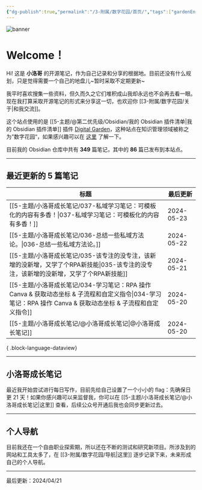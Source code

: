 ```yaml
---
{"dg-publish":true,"permalink":"/3-附属/数字花园/首页/","tags":["gardenEntry","gardenEntry","gardenEntry"],"noteIcon":"1","created":"2024-03-26","updated":"2024-04-21"}
---
```


![banner](http://img.xlg.life/images/202404100413287.webp)
# Welcome！
Hi! 这是 **小洛哥** 的开源笔记，作为自己记录和分享的根据地。目前还没有什么规划，只是觉得需要一个自己的地盘儿~暂时采取不定期更新~

我平时喜欢搜集一些资料，但久而久之它们堆积成山我却永远也不会再去看一眼。现在我打算采取开源笔记的形式来分享这一切，也欢迎你 [[3-附属/数字花园/关于\|和我交流]]。

这个站点使用的是 [[5-主题/@第二优先级/Obsidian/我的 Obsidian 插件清单\|我的 Obsidian 插件清单]] 插件 [Digital Garden](https://github.com/oleeskild/obsidian-digital-garden)，这种站点在知识管理领域被称之为”数字花园“，如果感兴趣可以在 [这里](https://blog.effie.co/%E5%A6%82%E4%BD%95%E5%BB%BA%E7%AB%8B%E6%95%B0%E5%AD%97%E8%8A%B1%E5%9B%AD%EF%BC%9F/) 了解一下。

<p><span>目前我的 Obsidian 仓库中共有 <strong>349</strong> 篇笔记，其中的 <strong>86</strong> 篇已发布到本站点。</span></p>

---
## 最近更新的 5 篇笔记

| 标题                                                                                                         | 最后更新       |
| ---------------------------------------------------------------------------------------------------------- | ---------- |
| [[5-主题/小洛哥成长笔记/037-私域学习笔记：可模板化的内容有多香！\|037-私域学习笔记：可模板化的内容有多香！]]                                         | 2024-05-23 |
| [[5-主题/小洛哥成长笔记/036-总结一些私域方法论。\|036-总结一些私域方法论。]]                                                         | 2024-05-22 |
| [[5-主题/小洛哥成长笔记/035-该专注的没专注，该新增的没新增，又学了个RPA新技能\|035-该专注的没专注，该新增的没新增，又学了个RPA新技能]]                         | 2024-05-21 |
| [[5-主题/小洛哥成长笔记/034-学习笔记：RPA 操作 Canva & 获取动态坐标 & 子流程和自定义指令\|034-学习笔记：RPA 操作 Canva & 获取动态坐标 & 子流程和自定义指令]] | 2024-05-20 |
| [[5-主题/小洛哥成长笔记/@小洛哥成长笔记\|@小洛哥成长笔记]]                                                                     | 2024-05-20 |

{ .block-language-dataview}

---
## 小洛哥成长笔记
最近我开始尝试进行每日写作，目前先给自己设置了一个小小的 flag：先确保日更 21 天！如果你感兴趣可以来监督我，你可以在 [[5-主题/小洛哥成长笔记/@小洛哥成长笔记\|这里]] 查看，后续公众号开通后我也会同步更新过去。

---
## 个人导航
目前我还在一个自由职业探索期，所以还在不断的测试和研究新项目。所涉及到的网站和工具太多了，在 [[3-附属/数字花园/导航\|这里]] 逐步记录下来，未来形成自己的个人导航。

---

最后更新：2024/04/21